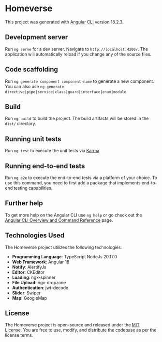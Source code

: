 # Homeverse

This project was generated with [Angular CLI](https://github.com/angular/angular-cli) version 18.2.3.

## Development server

Run `ng serve` for a dev server. Navigate to `http://localhost:4200/`. The application will automatically reload if you change any of the source files.

## Code scaffolding

Run `ng generate component component-name` to generate a new component. You can also use `ng generate directive|pipe|service|class|guard|interface|enum|module`.

## Build

Run `ng build` to build the project. The build artifacts will be stored in the `dist/` directory.

## Running unit tests

Run `ng test` to execute the unit tests via [Karma](https://karma-runner.github.io).

## Running end-to-end tests

Run `ng e2e` to execute the end-to-end tests via a platform of your choice. To use this command, you need to first add a package that implements end-to-end testing capabilities.

## Further help

To get more help on the Angular CLI use `ng help` or go check out the [Angular CLI Overview and Command Reference](https://angular.dev/tools/cli) page.

## Technologies Used

The Homeverse project utilizes the following technologies:

- **Programming Language**: TypeScript NodeJs 20.17.0
- **Web Framework**: Angular 18
- **Notify**: AlertifyJs
- **Editor**: CKEditor
- **Loading**: ngx-spinner
- **File Upload**: ngx-dropzone
- **Authentication**: jwt-decode
- **Slider**: Swiper
- **Map**: GoogleMap

## License

The Homeverse project is open-source and released under the [MIT License](https://opensource.org/licenses/MIT). You are free to use, modify, and distribute the codebase as per the license terms.